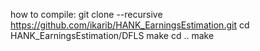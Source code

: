 how to compile:
git clone --recursive https://github.com/ikarib/HANK_EarningsEstimation.git
cd HANK_EarningsEstimation/DFLS
make
cd ..
make
